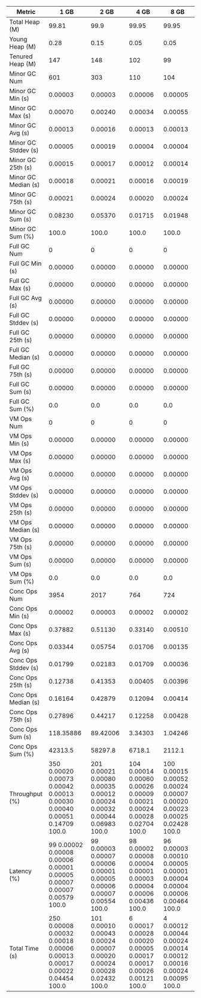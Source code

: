 | Metric | 1 GB | 2 GB | 4 GB | 8 GB |
|------|----|----|----|----|
| Total Heap (M) | 99.81 | 99.9 | 99.95 | 99.95 |
| Young Heap (M) | 0.28 | 0.15 | 0.05 | 0.05 |
| Tenured Heap (M) | 147 | 148 | 102 | 99 |
| Minor GC Num | 601 | 303 | 110 | 104 |
| Minor GC Min (s) | 0.00003 | 0.00003 | 0.00006 | 0.00005 |
| Minor GC Max (s) | 0.00070 | 0.00240 | 0.00034 | 0.00055 |
| Minor GC Avg (s) | 0.00013 | 0.00016 | 0.00013 | 0.00013 |
| Minor GC Stddev (s) | 0.00005 | 0.00019 | 0.00004 | 0.00004 |
| Minor GC 25th (s) | 0.00015 | 0.00017 | 0.00012 | 0.00014 |
| Minor GC Median (s) | 0.00018 | 0.00021 | 0.00016 | 0.00019 |
| Minor GC 75th (s) | 0.00021 | 0.00024 | 0.00020 | 0.00024 |
| Minor GC Sum (s) | 0.08230 | 0.05370 | 0.01715 | 0.01948 |
| Minor GC Sum (%) | 100.0 | 100.0 | 100.0 | 100.0 |
| Full GC Num | 0 | 0 | 0 | 0 |
| Full GC Min (s) | 0.00000 | 0.00000 | 0.00000 | 0.00000 |
| Full GC Max (s) | 0.00000 | 0.00000 | 0.00000 | 0.00000 |
| Full GC Avg (s) | 0.00000 | 0.00000 | 0.00000 | 0.00000 |
| Full GC Stddev (s) | 0.00000 | 0.00000 | 0.00000 | 0.00000 |
| Full GC 25th (s) | 0.00000 | 0.00000 | 0.00000 | 0.00000 |
| Full GC Median (s) | 0.00000 | 0.00000 | 0.00000 | 0.00000 |
| Full GC 75th (s) | 0.00000 | 0.00000 | 0.00000 | 0.00000 |
| Full GC Sum (s) | 0.00000 | 0.00000 | 0.00000 | 0.00000 |
| Full GC Sum (%) | 0.0 | 0.0 | 0.0 | 0.0 |
| VM Ops Num | 0 | 0 | 0 | 0 |
| VM Ops Min (s) | 0.00000 | 0.00000 | 0.00000 | 0.00000 |
| VM Ops Max (s) | 0.00000 | 0.00000 | 0.00000 | 0.00000 |
| VM Ops Avg (s) | 0.00000 | 0.00000 | 0.00000 | 0.00000 |
| VM Ops Stddev (s) | 0.00000 | 0.00000 | 0.00000 | 0.00000 |
| VM Ops 25th (s) | 0.00000 | 0.00000 | 0.00000 | 0.00000 |
| VM Ops Median (s) | 0.00000 | 0.00000 | 0.00000 | 0.00000 |
| VM Ops 75th (s) | 0.00000 | 0.00000 | 0.00000 | 0.00000 |
| VM Ops Sum (s) | 0.00000 | 0.00000 | 0.00000 | 0.00000 |
| VM Ops Sum (%) | 0.0 | 0.0 | 0.0 | 0.0 |
| Conc Ops Num | 3954 | 2017 | 764 | 724 |
| Conc Ops Min (s) | 0.00002 | 0.00003 | 0.00002 | 0.00002 |
| Conc Ops Max (s) | 0.37882 | 0.51130 | 0.33140 | 0.00510 |
| Conc Ops Avg (s) | 0.03344 | 0.05754 | 0.01706 | 0.00135 |
| Conc Ops Stddev (s) | 0.01799 | 0.02183 | 0.01709 | 0.00036 |
| Conc Ops 25th (s) | 0.12738 | 0.41353 | 0.00405 | 0.00396 |
| Conc Ops Median (s) | 0.16164 | 0.42879 | 0.12094 | 0.00414 |
| Conc Ops 75th (s) | 0.27896 | 0.44217 | 0.12258 | 0.00428 |
| Conc Ops Sum (s) | 118.35886 | 89.42006 | 3.34303 | 1.04246 |
| Conc Ops Sum (%) | 42313.5 | 58297.8 | 6718.1 | 2112.1 |
| Throughput (%) | 350	0.00020	0.00073	0.00042	0.00013	0.00030	0.00040	0.00051	0.14709	100.0 | 201	0.00021	0.00080	0.00035	0.00012	0.00024	0.00032	0.00044	0.06983	100.0 | 104	0.00014	0.00060	0.00026	0.00009	0.00021	0.00024	0.00028	0.02704	100.0 | 100	0.00015	0.00052	0.00024	0.00007	0.00020	0.00023	0.00025	0.02428	100.0 |
| Latency (%) | 99	0.00002	0.00008	0.00006	0.00001	0.00005	0.00007	0.00007	0.00579	100.0 | 99	0.00003	0.00007	0.00006	0.00001	0.00005	0.00006	0.00007	0.00554	100.0 | 98	0.00002	0.00008	0.00004	0.00001	0.00003	0.00004	0.00006	0.00436	100.0 | 96	0.00003	0.00010	0.00005	0.00001	0.00004	0.00004	0.00006	0.00464	100.0 |
| Total Time (s) | 250	0.00008	0.00032	0.00018	0.00006	0.00013	0.00017	0.00022	0.04454	100.0 | 101	0.00010	0.00043	0.00024	0.00007	0.00020	0.00024	0.00028	0.02432	100.0 | 6	0.00017	0.00028	0.00020	0.00005	0.00017	0.00017	0.00026	0.00121	100.0 | 4	0.00012	0.00044	0.00024	0.00014	0.00012	0.00016	0.00024	0.00095	100.0 |
